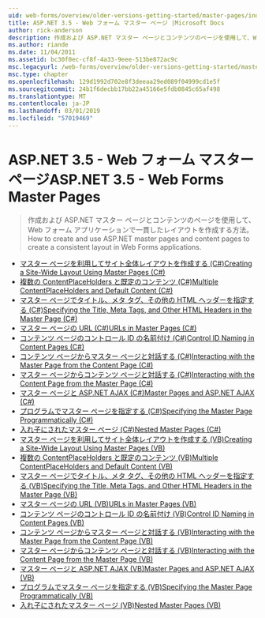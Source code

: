 ```yaml
---
uid: web-forms/overview/older-versions-getting-started/master-pages/index
title: ASP.NET 3.5 - Web フォーム マスター ページ |Microsoft Docs
author: rick-anderson
description: 作成および ASP.NET マスター ページとコンテンツのページを使用して、Web フォーム アプリケーションで一貫したレイアウトを作成する方法。
ms.author: riande
ms.date: 11/04/2011
ms.assetid: bc30f0ec-cf8f-4a33-9eee-513be872ac9c
msc.legacyurl: /web-forms/overview/older-versions-getting-started/master-pages
msc.type: chapter
ms.openlocfilehash: 129d1992d702e8f3deeaa29ed089f04999cd1e5f
ms.sourcegitcommit: 24b1f6decbb17bb22a45166e5fdb0845c65af498
ms.translationtype: MT
ms.contentlocale: ja-JP
ms.lasthandoff: 03/01/2019
ms.locfileid: "57019469"
---
```

<a name="aspnet-35---web-forms-master-pages"></a><span data-ttu-id="5f187-103">ASP.NET 3.5 - Web フォーム マスター ページ</span><span class="sxs-lookup"><span data-stu-id="5f187-103">ASP.NET 3.5 - Web Forms Master Pages</span></span>
====================
> <span data-ttu-id="5f187-104">作成および ASP.NET マスター ページとコンテンツのページを使用して、Web フォーム アプリケーションで一貫したレイアウトを作成する方法。</span><span class="sxs-lookup"><span data-stu-id="5f187-104">How to create and use ASP.NET master pages and content pages to create a consistent layout in Web Forms applications.</span></span>


- [<span data-ttu-id="5f187-105">マスター ページを利用してサイト全体レイアウトを作成する (C#)</span><span class="sxs-lookup"><span data-stu-id="5f187-105">Creating a Site-Wide Layout Using Master Pages (C#)</span></span>](creating-a-site-wide-layout-using-master-pages-cs.md)
- [<span data-ttu-id="5f187-106">複数の ContentPlaceHolders と既定のコンテンツ (C#)</span><span class="sxs-lookup"><span data-stu-id="5f187-106">Multiple ContentPlaceHolders and Default Content (C#)</span></span>](multiple-contentplaceholders-and-default-content-cs.md)
- [<span data-ttu-id="5f187-107">マスター ページでタイトル、メタ タグ、その他の HTML ヘッダーを指定する (C#)</span><span class="sxs-lookup"><span data-stu-id="5f187-107">Specifying the Title, Meta Tags, and Other HTML Headers in the Master Page (C#)</span></span>](specifying-the-title-meta-tags-and-other-html-headers-in-the-master-page-cs.md)
- [<span data-ttu-id="5f187-108">マスター ページの URL (C#)</span><span class="sxs-lookup"><span data-stu-id="5f187-108">URLs in Master Pages (C#)</span></span>](urls-in-master-pages-cs.md)
- [<span data-ttu-id="5f187-109">コンテンツ ページのコントロール ID の名前付け (C#)</span><span class="sxs-lookup"><span data-stu-id="5f187-109">Control ID Naming in Content Pages (C#)</span></span>](control-id-naming-in-content-pages-cs.md)
- [<span data-ttu-id="5f187-110">コンテンツ ページからマスター ページと対話する (C#)</span><span class="sxs-lookup"><span data-stu-id="5f187-110">Interacting with the Master Page from the Content Page (C#)</span></span>](interacting-with-the-master-page-from-the-content-page-cs.md)
- [<span data-ttu-id="5f187-111">マスター ページからコンテンツ ページと対話する (C#)</span><span class="sxs-lookup"><span data-stu-id="5f187-111">Interacting with the Content Page from the Master Page (C#)</span></span>](interacting-with-the-content-page-from-the-master-page-cs.md)
- [<span data-ttu-id="5f187-112">マスター ページと ASP.NET AJAX (C#)</span><span class="sxs-lookup"><span data-stu-id="5f187-112">Master Pages and ASP.NET AJAX (C#)</span></span>](master-pages-and-asp-net-ajax-cs.md)
- [<span data-ttu-id="5f187-113">プログラムでマスター ページを指定する (C#)</span><span class="sxs-lookup"><span data-stu-id="5f187-113">Specifying the Master Page Programmatically (C#)</span></span>](specifying-the-master-page-programmatically-cs.md)
- [<span data-ttu-id="5f187-114">入れ子にされたマスター ページ (C#)</span><span class="sxs-lookup"><span data-stu-id="5f187-114">Nested Master Pages (C#)</span></span>](nested-master-pages-cs.md)
- [<span data-ttu-id="5f187-115">マスター ページを利用してサイト全体レイアウトを作成する (VB)</span><span class="sxs-lookup"><span data-stu-id="5f187-115">Creating a Site-Wide Layout Using Master Pages (VB)</span></span>](creating-a-site-wide-layout-using-master-pages-vb.md)
- [<span data-ttu-id="5f187-116">複数の ContentPlaceHolders と既定のコンテンツ (VB)</span><span class="sxs-lookup"><span data-stu-id="5f187-116">Multiple ContentPlaceHolders and Default Content (VB)</span></span>](multiple-contentplaceholders-and-default-content-vb.md)
- [<span data-ttu-id="5f187-117">マスター ページでタイトル、メタ タグ、その他の HTML ヘッダーを指定する (VB)</span><span class="sxs-lookup"><span data-stu-id="5f187-117">Specifying the Title, Meta Tags, and Other HTML Headers in the Master Page (VB)</span></span>](specifying-the-title-meta-tags-and-other-html-headers-in-the-master-page-vb.md)
- [<span data-ttu-id="5f187-118">マスター ページの URL (VB)</span><span class="sxs-lookup"><span data-stu-id="5f187-118">URLs in Master Pages (VB)</span></span>](urls-in-master-pages-vb.md)
- [<span data-ttu-id="5f187-119">コンテンツ ページのコントロール ID の名前付け (VB)</span><span class="sxs-lookup"><span data-stu-id="5f187-119">Control ID Naming in Content Pages (VB)</span></span>](control-id-naming-in-content-pages-vb.md)
- [<span data-ttu-id="5f187-120">コンテンツ ページからマスター ページと対話する (VB)</span><span class="sxs-lookup"><span data-stu-id="5f187-120">Interacting with the Master Page from the Content Page (VB)</span></span>](interacting-with-the-master-page-from-the-content-page-vb.md)
- [<span data-ttu-id="5f187-121">マスター ページからコンテンツ ページと対話する (VB)</span><span class="sxs-lookup"><span data-stu-id="5f187-121">Interacting with the Content Page from the Master Page (VB)</span></span>](interacting-with-the-content-page-from-the-master-page-vb.md)
- [<span data-ttu-id="5f187-122">マスター ページと ASP.NET AJAX (VB)</span><span class="sxs-lookup"><span data-stu-id="5f187-122">Master Pages and ASP.NET AJAX (VB)</span></span>](master-pages-and-asp-net-ajax-vb.md)
- [<span data-ttu-id="5f187-123">プログラムでマスター ページを指定する (VB)</span><span class="sxs-lookup"><span data-stu-id="5f187-123">Specifying the Master Page Programmatically (VB)</span></span>](specifying-the-master-page-programmatically-vb.md)
- [<span data-ttu-id="5f187-124">入れ子にされたマスター ページ (VB)</span><span class="sxs-lookup"><span data-stu-id="5f187-124">Nested Master Pages (VB)</span></span>](nested-master-pages-vb.md)

